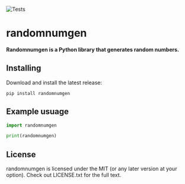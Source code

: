 ![Tests](https://github.com/SriMethan/randomnumgen/actions/workflows/tests.yml/badge.svg)

# randomnumgen

**Randomnumgen is a Python library that generates random numbers.**

Installing
----------

Download and install the latest release:

    pip install randomnumgen


Example usuage
----------

```python
import randomnumgen

print(randomnumgen)
```

## License
randomnumgen is licensed under the MIT (or any later version at your option). Check out LICENSE.txt for the full text.
